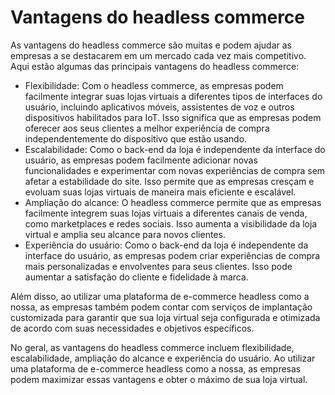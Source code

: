 # Vantagens do headless commerce

As vantagens do headless commerce são muitas e podem ajudar as empresas a se destacarem em um mercado cada vez mais competitivo. Aqui estão algumas das principais vantagens do headless commerce:

- Flexibilidade: Com o headless commerce, as empresas podem facilmente integrar suas lojas virtuais a diferentes tipos de interfaces do usuário, incluindo aplicativos móveis, assistentes de voz e outros dispositivos habilitados para IoT. Isso significa que as empresas podem oferecer aos seus clientes a melhor experiência de compra independentemente do dispositivo que estão usando.
- Escalabilidade: Como o back-end da loja é independente da interface do usuário, as empresas podem facilmente adicionar novas funcionalidades e experimentar com novas experiências de compra sem afetar a estabilidade do site. Isso permite que as empresas cresçam e evoluam suas lojas virtuais de maneira mais eficiente e escalável.
- Ampliação do alcance: O headless commerce permite que as empresas facilmente integrem suas lojas virtuais a diferentes canais de venda, como marketplaces e redes sociais. Isso aumenta a visibilidade da loja virtual e amplia seu alcance para novos clientes.
- Experiência do usuário: Como o back-end da loja é independente da interface do usuário, as empresas podem criar experiências de compra mais personalizadas e envolventes para seus clientes. Isso pode aumentar a satisfação do cliente e fidelidade à marca.

Além disso, ao utilizar uma plataforma de e-commerce headless como a nossa, as empresas também podem contar com serviços de implantação customizada para garantir que sua loja virtual seja configurada e otimizada de acordo com suas necessidades e objetivos específicos.

No geral, as vantagens do headless commerce incluem flexibilidade, escalabilidade, ampliação do alcance e experiência do usuário. Ao utilizar uma plataforma de e-commerce headless como a nossa, as empresas podem maximizar essas vantagens e obter o máximo de sua loja virtual.
